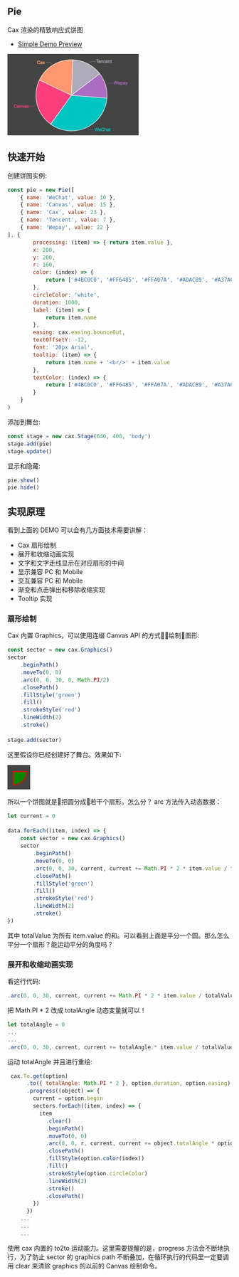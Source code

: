 ## Pie

Cax 渲染的精致响应式饼图

* [Simple Demo Preview](https://dntzhang.github.io/wechart/packages/pie/examples/simple/)

![Pie](./asset/pie.png)

## 快速开始

创建饼图实例:

```js
const pie = new Pie([
    { name: 'WeChat', value: 10 },
    { name: 'Canvas', value: 15 },
    { name: 'Cax', value: 23 },
    { name: 'Tencent', value: 7 },
    { name: 'Wepay', value: 22 }
], {
        processing: (item) => { return item.value },
        x: 200,
        y: 200,
        r: 160,
        color: (index) => {
            return ['#4BC0C0', '#FF6485', '#FFA07A', '#ADACB9', '#A37AC1'][index]
        },
        circleColor: 'white',
        duration: 1000,
        label: (item) => {
            return item.name
        },
        easing: cax.easing.bounceOut,
        textOffsetY: -12,
        font: '20px Arial',
        tooltip: (item) => {
            return item.name + '<br/>' + item.value
        },
        textColor: (index) => {
            return ['#4BC0C0', '#FF6485', '#FFA07A', '#ADACB9', '#A37AC1'][index]
        }
    }
)
```

添加到舞台:

```js
const stage = new cax.Stage(640, 400, 'body')
stage.add(pie)
stage.update()
```

显示和隐藏:

```js
pie.show()
pie.hide()
```

## 实现原理

看到上面的 DEMO 可以会有几方面技术需要讲解：

* Cax 扇形绘制
* 展开和收缩动画实现
* 文字和文字走线显示在对应扇形的中间
* 显示兼容 PC 和 Mobile 
* 交互兼容 PC 和 Mobile 
* 渐变和点击弹出和移除收缩实现
* Tooltip 实现

### 扇形绘制

Cax 内置 Graphics，可以使用连缀 Canvas API 的方式绘制图形:

```js
const sector = new cax.Graphics()
sector
    .beginPath()
    .moveTo(0, 0)
    .arc(0, 0, 30, 0, Math.PI/2)
    .closePath()
    .fillStyle('green')
    .fill()
    .strokeStyle('red')
    .lineWidth(2)
    .stroke()

stage.add(sector)
```

这里假设你已经创建好了舞台。效果如下:

![sector.png](./asset/sector.png)

所以一个饼图就是把圆分成若干个扇形。怎么分？ arc 方法传入动态数据：

```js
let current = 0

data.forEach((item, index) => {
    const sector = new cax.Graphics()
    sector
        .beginPath()
        .moveTo(0, 0)
        .arc(0, 0, 30, current, current += Math.PI * 2 * item.value / totalValue)
        .closePath()
        .fillStyle('green')
        .fill()
        .strokeStyle('red')
        .lineWidth(2)
        .stroke()
})
```

其中 totalValue 为所有 item.value 的和。可以看到上面是平分一个圆。那么怎么平分一个扇形？能运动平分的角度吗？

### 展开和收缩动画实现

看这行代码:

``` js
.arc(0, 0, 30, current, current += Math.PI * 2 * item.value / totalValue)
```

把  Math.PI * 2  改成 totalAngle 动态变量就可以！

``` js
let totalAngle = 0
...
...
.arc(0, 0, 30, current, current += totalAngle * item.value / totalValue)
```

运动 totalAngle 并且进行重绘:

```js
 cax.To.get(option)
      .to({ totalAngle: Math.PI * 2 }, option.duration, option.easing)
      .progress((object) => {
        current = option.begin
        sectors.forEach((item, index) => {
          item
            .clear()
            .beginPath()
            .moveTo(0, 0)
            .arc(0, 0, r, current, current += object.totalAngle * option.processing(item) / totalValue)
            .closePath()
            .fillStyle(option.color(index))
            .fill()
            .strokeStyle(option.circleColor)
            .lineWidth(2)
            .stroke()
            .closePath()
        })
      })
    ...
    ...
    ...
```

使用 cax 内置的 to2to 运动能力。这里需要提醒的是，progress 方法会不断地执行，为了防止 sector 的 graphics path 不断叠加，在循环执行的代码里一定要调用 clear 来清除 graphics 的以前的 Canvas 绘制命令。